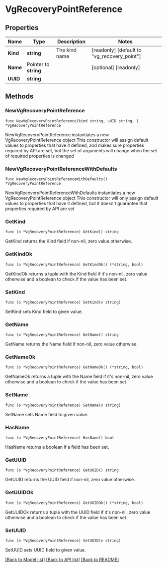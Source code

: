 # VgRecoveryPointReference

## Properties

Name | Type | Description | Notes
------------ | ------------- | ------------- | -------------
**Kind** | **string** | The kind name | [readonly] [default to "vg_recovery_point"]
**Name** | Pointer to **string** |  | [optional] [readonly] 
**UUID** | **string** |  | 

## Methods

### NewVgRecoveryPointReference

`func NewVgRecoveryPointReference(kind string, uUID string, ) *VgRecoveryPointReference`

NewVgRecoveryPointReference instantiates a new VgRecoveryPointReference object
This constructor will assign default values to properties that have it defined,
and makes sure properties required by API are set, but the set of arguments
will change when the set of required properties is changed

### NewVgRecoveryPointReferenceWithDefaults

`func NewVgRecoveryPointReferenceWithDefaults() *VgRecoveryPointReference`

NewVgRecoveryPointReferenceWithDefaults instantiates a new VgRecoveryPointReference object
This constructor will only assign default values to properties that have it defined,
but it doesn't guarantee that properties required by API are set

### GetKind

`func (o *VgRecoveryPointReference) GetKind() string`

GetKind returns the Kind field if non-nil, zero value otherwise.

### GetKindOk

`func (o *VgRecoveryPointReference) GetKindOk() (*string, bool)`

GetKindOk returns a tuple with the Kind field if it's non-nil, zero value otherwise
and a boolean to check if the value has been set.

### SetKind

`func (o *VgRecoveryPointReference) SetKind(v string)`

SetKind sets Kind field to given value.


### GetName

`func (o *VgRecoveryPointReference) GetName() string`

GetName returns the Name field if non-nil, zero value otherwise.

### GetNameOk

`func (o *VgRecoveryPointReference) GetNameOk() (*string, bool)`

GetNameOk returns a tuple with the Name field if it's non-nil, zero value otherwise
and a boolean to check if the value has been set.

### SetName

`func (o *VgRecoveryPointReference) SetName(v string)`

SetName sets Name field to given value.

### HasName

`func (o *VgRecoveryPointReference) HasName() bool`

HasName returns a boolean if a field has been set.

### GetUUID

`func (o *VgRecoveryPointReference) GetUUID() string`

GetUUID returns the UUID field if non-nil, zero value otherwise.

### GetUUIDOk

`func (o *VgRecoveryPointReference) GetUUIDOk() (*string, bool)`

GetUUIDOk returns a tuple with the UUID field if it's non-nil, zero value otherwise
and a boolean to check if the value has been set.

### SetUUID

`func (o *VgRecoveryPointReference) SetUUID(v string)`

SetUUID sets UUID field to given value.



[[Back to Model list]](../README.md#documentation-for-models) [[Back to API list]](../README.md#documentation-for-api-endpoints) [[Back to README]](../README.md)


